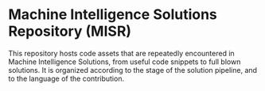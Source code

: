 # Machine Intelligence Solutions Repository (MISR)

This repository hosts code assets that are repeatedly encountered in Machine Intelligence Solutions, from useful code snippets to full blown solutions. It is organized according to the stage of the solution pipeline, and to the language of the contribution. 

